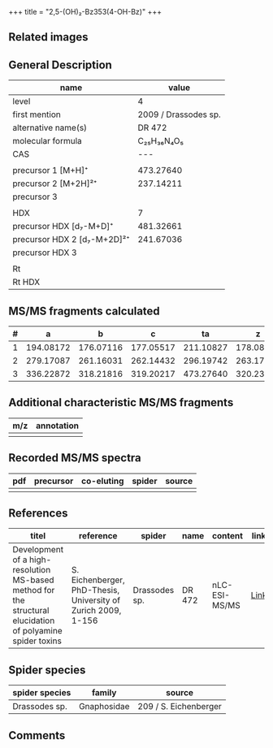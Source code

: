 +++
title = "2,5-(OH)₂-Bz353(4-OH-Bz)"
+++

## Related images

## General Description

| name                        | value                |
|-----------------------------|----------------------|
| level                       | 4                    |
| first mention               | 2009 / Drassodes sp. |
| alternative name(s)         | DR 472               |
| molecular formula           | C₂₅H₃₆N₄O₅           |
| CAS                         | ---                  |
|                             |                      |
| precursor 1 [M+H]⁺          | 473.27640            |
| precursor 2 [M+2H]²⁺        | 237.14211            |
| precursor 3                 |                      |
|                             |                      |
| HDX                         | 7                    |
| precursor HDX   [d₇-M+D]⁺   | 481.32661            |
| precursor HDX 2 [d₇-M+2D]²⁺ | 241.67036            |
| precursor HDX 3             |                      |
|                             |                      |
| Rt                          |                      |
| Rt HDX                      |                      |

## MS/MS fragments calculated

| # | a         | b         | c         | ta        | z         | y         | tz        |
|---|-----------|-----------|-----------|-----------|-----------|-----------|-----------|
| 1 | 194.08172 | 176.07116 | 177.05517 | 211.10827 | 178.08680 | 161.06026 | 195.11335 |
| 2 | 279.17087 | 261.16031 | 262.14432 | 296.19742 | 263.17595 | 246.14941 | 280.20250 |
| 3 | 336.22872 | 318.21816 | 319.20217 | 473.27640 | 320.23380 | 303.20726 | 337.26035 |

## Additional characteristic MS/MS fragments

| m/z       | annotation |
|-----------|------------|
|           |            |

## Recorded MS/MS spectra

| pdf | precursor | co-eluting | spider    | source                              |
|-----|-----------|------------|-----------|-------------------------------------|
|     |           |            |           |                                     |

## References

| titel                                                                                                      | reference                                                     | spider        | name   | content       | link                                                               |
|------------------------------------------------------------------------------------------------------------|---------------------------------------------------------------|---------------|--------|---------------|--------------------------------------------------------------------|
| Development of a high-resolution MS-based method for the structural elucidation of polyamine spider toxins | S. Eichenberger, PhD-Thesis, University of Zurich 2009, 1-156 | Drassodes sp. | DR 472 | nLC-ESI-MS/MS | [Link](https://www.zora.uzh.ch/id/eprint/12787/1/Eichenberger.pdf) |

## Spider species

| spider species | family      | source                |
|----------------|-------------|-----------------------|
| Drassodes sp.  | Gnaphosidae | 209 / S. Eichenberger |

## Comments